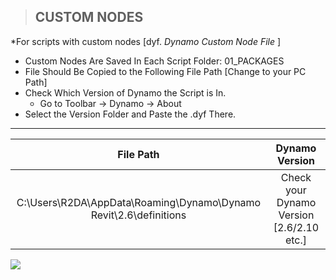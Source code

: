 > ## **CUSTOM NODES**
*For scripts with custom nodes [dyf. *Dynamo Custom Node File* ]
- Custom Nodes Are Saved In Each Script Folder: 01_PACKAGES
- File Should Be Copied to the Following File Path [Change to your PC Path]
- Check Which Version of Dynamo the Script is In. 
    - Go to Toolbar -> Dynamo -> About
- Select the Version Folder and Paste the .dyf There.
_______________

| File Path | Dynamo Version | 
| :--: | :--: |
| C:\Users\R2DA\AppData\Roaming\Dynamo\Dynamo Revit\2.6\definitions |  Check your Dynamo Version [2.6/2.10 etc.] |

<img src="./_media/DYNAMO%20VERSION.png">
